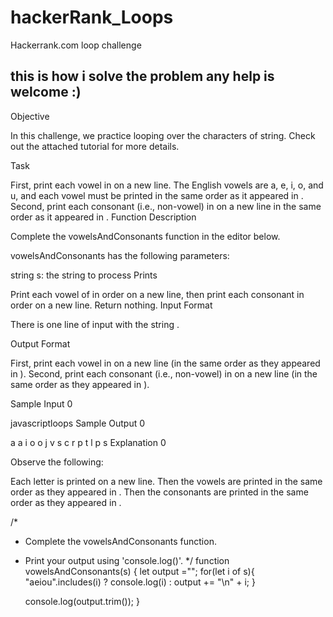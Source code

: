 # hackerRank_Loops
Hackerrank.com loop challenge
## this is how i solve the problem any help is welcome :)

<p>
  Objective

In this challenge, we practice looping over the characters of string. Check out the attached tutorial for more details.

Task

First, print each vowel in  on a new line. The English vowels are a, e, i, o, and u, and each vowel must be printed in the same order as it appeared in .
Second, print each consonant (i.e., non-vowel) in  on a new line in the same order as it appeared in .
Function Description

Complete the vowelsAndConsonants function in the editor below.

vowelsAndConsonants has the following parameters:

string s: the string to process
Prints

Print each vowel of  in order on a new line, then print each consonant in order on a new line. Return nothing.
Input Format

There is one line of input with the string .

Output Format

First, print each vowel in  on a new line (in the same order as they appeared in ). Second, print each consonant (i.e., non-vowel) in  on a new line (in the same order as they appeared in ).

Sample Input 0

javascriptloops
Sample Output 0

a
a
i
o
o
j
v
s
c
r
p
t
l
p
s
Explanation 0

Observe the following:

Each letter is printed on a new line.
Then the vowels are printed in the same order as they appeared in .
Then the consonants are printed in the same order as they appeared in .
  
  
/*
 * Complete the vowelsAndConsonants function.
 * Print your output using 'console.log()'.
 */
function vowelsAndConsonants(s) {
    let output ="";
    for(let i of s){
        "aeiou".includes(i) ? console.log(i) : output += "\n" + i;
    }
    
    console.log(output.trim());
}

</p>
